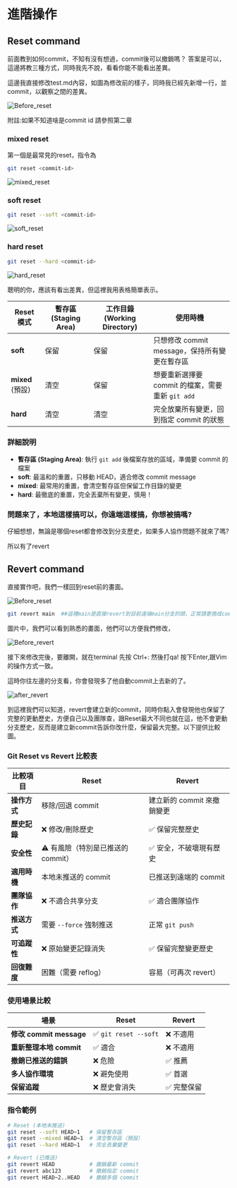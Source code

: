 # 進階操作

## Reset command
前面教到如何commit，不知有沒有想過，commit後可以撤銷嗎？
答案是可以，這邊將教三種方式，同時我先不說，看看你能不能看出差異。

這邊我直接修改test.md內容，如圖為修改前的樣子，同時我已經先新增一行，並commit，以觀察之間的差異。


![Before_reset](./images/Before_reset.png)

附註:如果不知道啥是commit id 請參照第二章

### mixed reset
第一個是最常見的reset，指令為
```bash
git reset <commit-id>
```

![mixed_reset](./images/Mixed_reset.png)

### soft reset 
```bash
git reset --soft <commit-id>
```

![soft_reset](./images/Soft_reset.png)
### hard reset
```bash
git reset --hard <commit-id>
```

![hard_reset](./images/Hard_reset.png)


聰明的你，應該有看出差異，但這裡我用表格簡單表示。

| Reset 模式 | 暫存區 (Staging Area) | 工作目錄 (Working Directory) | 使用時機 |
|-----------|----------------------|----------------------------|----------|
| **soft** | 保留 | 保留 | 只想修改 commit message，保持所有變更在暫存區 |
| **mixed** (預設) | 清空 | 保留 | 想要重新選擇要 commit 的檔案，需要重新 `git add` |
| **hard** | 清空 | 清空 | 完全放棄所有變更，回到指定 commit 的狀態 |

### 詳細說明

- **暫存區 (Staging Area)**: 執行 `git add` 後檔案存放的區域，準備要 commit 的檔案
- **soft**: 最溫和的重置，只移動 HEAD，適合修改 commit message
- **mixed**: 最常用的重置，會清空暫存區但保留工作目錄的變更
- **hard**: 最徹底的重置，完全丟棄所有變更，慎用！

### 問題來了，本地這樣搞可以，你遠端這樣搞，你想被搞嗎?
仔細想想，無論是哪個reset都會修改到分支歷史，如果多人協作問題不就來了嗎?

所以有了revert

## Revert command
直接實作吧，我們一樣回到reset前的畫面。


![Before_reset](./images/Before_reset.png)


```bash
git revert main  ##這裡main是直接revert到目前遠端main分支的頭，正常請更換成commit id
```

圖片中，我們可以看到熟悉的畫面，他們可以方便我們修改，


![Before_revert](./images/Before_revert.png)

接下來修改完後，要離開，就在terminal 先按 Ctrl+: 然後打qa! 按下Enter,跟Vim的操作方式一致。

這時你往左邊的分支看，你會發現多了他自動commit上去新的了。

![after_revert](./images/After_revert.png)

到這裡我們可以知道，revert會建立新的commit，同時你點入會發現他也保留了完整的更動歷史，方便自己以及團隊查，跟Reset最大不同也就在這，他不會更動分支歷史，反而是建立新commit告訴你改什麼，保留最大完整。以下提供比較圖。

### Git Reset vs Revert 比較表

| 比較項目 | Reset | Revert |
|---------|-------|--------|
| **操作方式** | 移除/回退 commit | 建立新的 commit 來撤銷變更 |
| **歷史記錄** | ❌ 修改/刪除歷史 | ✅ 保留完整歷史 |
| **安全性** | ⚠️ 有風險（特別是已推送的 commit） | ✅ 安全，不破壞現有歷史 |
| **適用時機** | 本地未推送的 commit | 已推送到遠端的 commit |
| **團隊協作** | ❌ 不適合共享分支 | ✅ 適合團隊協作 |
| **推送方式** | 需要 `--force` 強制推送 | 正常 `git push` |
| **可追蹤性** | ❌ 原始變更記錄消失 | ✅ 保留完整變更歷史 |
| **回復難度** | 困難（需要 reflog） | 容易（可再次 revert） |

### 使用場景比較

| 場景 | Reset | Revert |
|------|-------|--------|
| **修改 commit message** | ✅ `git reset --soft` | ❌ 不適用 |
| **重新整理本地 commit** | ✅ 適合 | ❌ 不適用 |
| **撤銷已推送的錯誤** | ❌ 危險 | ✅ 推薦 |
| **多人協作環境** | ❌ 避免使用 | ✅ 首選 |
| **保留追蹤** | ❌ 歷史會消失 | ✅ 完整保留 |

### 指令範例

```bash
# Reset (本地未推送)
git reset --soft HEAD~1   # 保留暫存區
git reset --mixed HEAD~1  # 清空暫存區（預設）
git reset --hard HEAD~1   # 完全丟棄變更

# Revert (已推送)
git revert HEAD           # 撤銷最新 commit
git revert abc123         # 撤銷指定 commit
git revert HEAD~2..HEAD   # 撤銷多個 commit